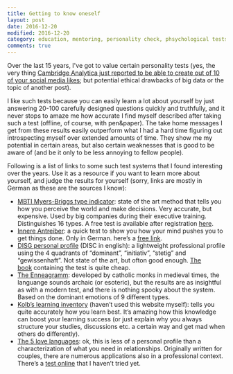 ```yaml
---
title: Getting to know oneself
layout: post
date: 2016-12-20
modified: 2016-12-20
category: education, mentoring, personality check, phsychological tests
comments: true
---
```


Over the last 15 years, I've got to value certain personality tests (yes, the very thing <a href="https://www.dasmagazin.ch/2016/12/03/ich-habe-nur-gezeigt-dass-es-die-bombe-gibt/" target="_blank">Cambridge Analytica just reported to be able to create out of 10 of your social media likes</a>; but potential ethical drawbacks of big data or the topic of another post).

<!-- more -->

I like such tests because you can easily learn a lot about yourself by just answering 20-100 carefully designed questions quickly and truthfully, and it never stops to amaze me how accurate I find myself described after taking such a test (offline, of course, with pen&paper). The take home messages I get from these results easily outperform what I had a hard time figuring out introspecting myself over extended amounts of time. They show me my potential in certain areas, but also certain weaknesses that is good to be aware of (and be it only to be less annoying to fellow people).

Following is a list of links to some such test systems that I found interesting over the years. Use it as a resource if you want to learn more about yourself, and judge the results for yourself (sorry, links are mostly in German as these are the sources I know):

  * <a href="https://de.wikipedia.org/wiki/Myers-Briggs-Typenindikator" target="_blank">MBTI Myers-Briggs type indicator</a>: state of the art method that tells you how you perceive the world and make decisions. Very accurate, but expensive. Used by big companies during their executive training. Distinguishes 16 types. A free test is available after registration <a href="https://www.16personalities.com/" target="_blank">here</a>.
  * <a href="http://www.gluecksdetektiv.de/innere-antreiber/" target="_blank">Innere Antreiber</a>: a quick test to show you how your mind pushes you to get things done. Only in German. here&#8217;s a <a href="http://www.lerncoaching-berlin.com/antreibertest.html" target="_blank">free link</a>.
  * <a href="https://de.wikipedia.org/wiki/DISG" target="_blank">DISG personal profile</a> (DISC in english): a lightweight professional profile using the 4 quadrants of &#8220;dominant&#8221;, &#8220;initiativ&#8221;, &#8220;stetig&#8221; and &#8220;gewissenhaft&#8221;. Not state of the art, but ofton good enough. <a href="https://www.amazon.de/Das-persolog-Pers%C3%B6nlichkeits-Profil-Pers%C3%B6nliche-Selbstauswertung/dp/3897493527/ref=sr_1_5?ie=UTF8&qid=1482245729&sr=8-5&keywords=disg" target="_blank">The book</a> containing the test is quite cheap.
  * <a href="http://www.enneagramm.de/" target="_blank">The Enneagramm</a>: developed by catholic monks in medieval times, the languange sounds archaic (or esoteric), but the results are as insightful as with a modern test, and there is nothing spooky about the system. Based on the dominant emotions of 9 different types.
  * <a href="https://www.springest.de/bildung-lehre/lehrfahigkeiten/lernstile-test-kolb" target="_blank">Kolb&#8217;s learning inventory</a> (haven&#8217;t used this website myself): tells you quite accurately how you learn best. It&#8217;s amazing how this knowledge can boost your learning success (or just explain why you always structure your studies, discussions etc. a certain way and get mad when others do differently).
  * <a href="https://www.amazon.de/5-Love-Languages-Gary-Chapman/dp/0802411401/ref=sr_1_2?ie=UTF8&qid=1482245831&sr=8-2&keywords=the+5+love+languages" target="_blank">The 5 love languages</a>: ok, this is less of a personal profile than a characterization of what you need in relationships. Originally written for couples, there are numerous applications also in a professional context. There&#8217;s a <a href="http://www.5lovelanguages.com/profile/" target="_blank">test online</a> that I haven&#8217;t tried yet.